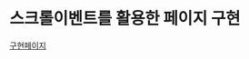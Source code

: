 # 스크롤이벤트를 활용한 페이지 구현

[구현페이지]([http://www.google.co.kr](https://yonainthefish.github.io/Interative-Web-Development/)https://yonainthefish.github.io/Interative-Web-Development/)
